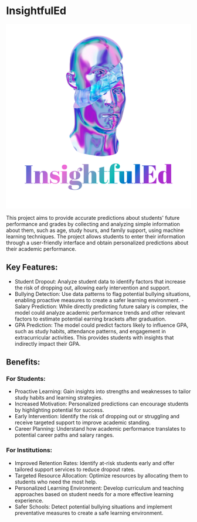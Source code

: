 
# InsightfulEd

![Logo](https://github.com/SumayyahAlbarakati/InsightfulEd/blob/main/InsightfulEd.png)

This project aims to provide accurate predictions about students' future performance and grades by collecting and analyzing simple information about them, such as age, study hours, and family support, using machine learning techniques. The project allows students to enter their information through a user-friendly interface and obtain personalized predictions about their academic performance.


## Key Features:
- Student Dropout: Analyze student data to identify factors that increase the risk of dropping out, allowing early intervention and support.
- Bullying Detection: Use data patterns to flag potential bullying situations, enabling proactive measures to create a safer learning environment. 
-Salary Prediction: While directly predicting future salary is complex, the model could analyze academic performance trends and other relevant factors to estimate potential earning brackets after graduation.
- GPA Prediction: The model could predict factors likely to influence GPA, such as study habits, attendance patterns, and engagement in extracurricular activities. This provides students with insights that indirectly impact their GPA.



## Benefits:
### For Students:
- Proactive Learning: Gain insights into strengths and weaknesses to tailor study habits and learning strategies.
- Increased Motivation: Personalized predictions can encourage students by highlighting potential for success.
- Early Intervention: Identify the risk of dropping out or struggling and receive targeted support to improve academic standing.
- Career Planning: Understand how academic performance translates to potential career paths and salary ranges.

### For Institutions:
- Improved Retention Rates: Identify at-risk students early and offer tailored support services to reduce dropout rates.
- Targeted Resource Allocation: Optimize resources by allocating them to students who need the most help.
- Personalized Learning Environment: Develop curriculum and teaching approaches based on student needs for a more effective learning experience.
- Safer Schools: Detect potential bullying situations and implement preventative measures to create a safe learning environment.
